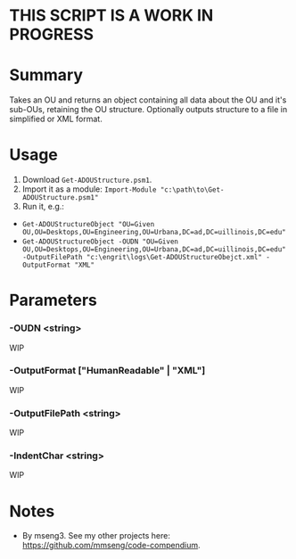 # THIS SCRIPT IS A WORK IN PROGRESS

# Summary
Takes an OU and returns an object containing all data about the OU and it's sub-OUs, retaining the OU structure. Optionally outputs structure to a file in simplified or XML format.  

# Usage
1. Download `Get-ADOUStructure.psm1`.
2. Import it as a module: `Import-Module "c:\path\to\Get-ADOUStructure.psm1"`
3. Run it, e.g.:
  - `Get-ADOUStructureObject "OU=Given OU,OU=Desktops,OU=Engineering,OU=Urbana,DC=ad,DC=uillinois,DC=edu"`
  - `Get-ADOUStructureObject -OUDN "OU=Given OU,OU=Desktops,OU=Engineering,OU=Urbana,DC=ad,DC=uillinois,DC=edu" -OutputFilePath "c:\engrit\logs\Get-ADOUStructureObejct.xml" -OutputFormat "XML"`

# Parameters

### -OUDN \<string\>
WIP

### -OutputFormat ["HumanReadable" | "XML"]
WIP

### -OutputFilePath \<string\>
WIP

### -IndentChar \<string\>
WIP

# Notes
- By mseng3. See my other projects here: https://github.com/mmseng/code-compendium.